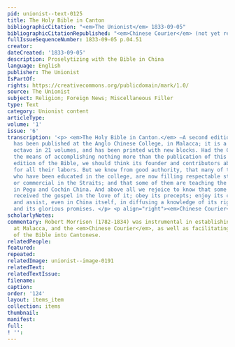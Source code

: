 ```yaml
---
pid: unionist--text-0125
title: The Holy Bible in Canton
bibliographicCitation: "<em>The Unionist</em> 1833-09-05"
bibliographicCitationRepublished: "<em>Chinese Courier</em> (not yet researched)"
fullIssueSequenceNumber: 1833-09-05 p.04.51
creator: 
dateCreated: '1833-09-05'
description: Proselytizing with the Bible in China
language: English
publisher: The Unionist
IsPartOf: 
rights: https://creativecommons.org/publicdomain/mark/1.0/
source: The Unionist
subject: Religion; Foreign News; Miscellaneous Filler
type: Text
category: Unionist content
articleType: 
volume: '1'
issue: '6'
transcription: '<p> <em>The Holy Bible in Canton.</em> —A second edition of the Bible
  has been published at the Anglo Chinese College, in Malacca; it is a large and beautiful
  octavo in 21 volumes, and has been printed with new blocks. Had the College been
  the means of accomplishing nothing more than the publication of this and a former
  edition of the Bible, we should think its founder and contributors abundantly repaid
  for all their labors. But we know from good authority, that many of the students
  who have been educated in the college, are now filling respectable stations, civil
  or commercial in the Straits; and that some of them are teaching the English language
  in Pegu and Cochin China. And above all we rejoice to know that some have there
  received the gospel in the love of it; obey its precepts; enjoy its consolations;
  and assist, even in China itself, in diffusing a knowledge of its righteous requisites
  and its glorious promises. </p> <p align="right"><em>Chinese Courier</em></p> '
scholarlyNotes: 
commentary: Robert Morrison (1782-1834) was instrumental in establishing the college
  at Malacca, and the <em>Chinese Courier</em>, as well as facilitating this translation
  of the Bible into Cantonese.
relatedPeople: 
featured: 
repeated: 
relatedImage: unionist--image-0191
relatedText: 
relatedTextIssue: 
filename: 
caption: 
order: '124'
layout: items_item
collection: items
thumbnail: 
manifest: 
full: 
! '': 
---
```

